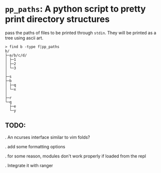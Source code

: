 # `pp_paths`: A python script to pretty print directory structures

pass the paths of files to be printed through `stdin`. They will be printed as a tree using ascii art.

    > find b -type f|pp_paths
    b/
    ├─a/b/c/d/
    │ ├─1
    │ ├─2
    │ └─3
    │
    ├─s
    ├─b
    │ ├─q
    │ └─x
    │
    ├─r
    └─q
      ├─e
      └─y

## TODO:

. An ncurses interface similar to vim folds?

. add some formatting options

. for some reason, modules don't work properly if loaded from the repl 

. Integrate it with ranger